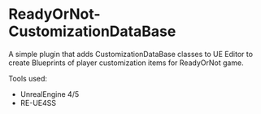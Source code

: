 # ReadyOrNot-CustomizationDataBase

A simple plugin that adds CustomizationDataBase classes to UE Editor 
to create Blueprints of player customization items for ReadyOrNot game.

Tools used:
- UnrealEngine 4/5
- RE-UE4SS
